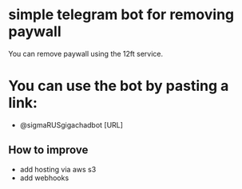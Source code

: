 # simple telegram bot for removing paywall
You can remove paywall using the 12ft service.


# You can use the bot by pasting a link:

  - @sigmaRUSgigachadbot [URL]
  
## How to improve
 - add hosting via aws s3
 - add webhooks
